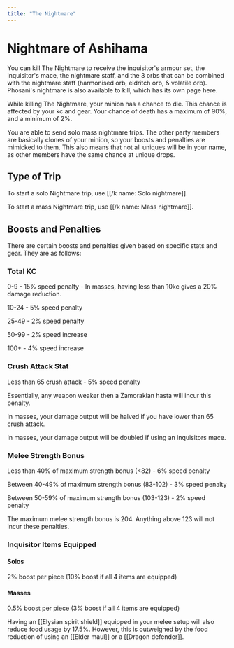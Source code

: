 ```yaml
---
title: "The Nightmare"
---
```


# Nightmare of Ashihama

You can kill The Nightmare to receive the inquisitor's armour set, the inquisitor's mace, the nightmare staff, and the 3 orbs that can be combined with the nightmare staff (harmonised orb, eldritch orb, & volatile orb). Phosani's nightmare is also available to kill, which has its own page here.

While killing The Nightmare, your minion has a chance to die. This chance is affected by your kc and gear. Your chance of death has a maximum of 90%, and a minimum of 2%.

You are able to send solo mass nightmare trips. The other party members are basically clones of your minion, so your boosts and penalties are mimicked to them. This also means that not all uniques will be in your name, as other members have the same chance at unique drops.

## Type of Trip

To start a solo Nightmare trip, use [[/k name\: Solo nightmare]].

To start a mass Nightmare trip, use [[/k name\: Mass nightmare]].

## Boosts and Penalties

There are certain boosts and penalties given based on specific stats and gear. They are as follows:

### Total KC

0-9 - 15% speed penalty - In masses, having less than 10kc gives a 20% damage reduction.

10-24 - 5% speed penalty

25-49 - 2% speed penalty

50-99 - 2% speed increase

100+ - 4% speed increase

### Crush Attack Stat

Less than 65 crush attack - 5% speed penalty

Essentially, any weapon weaker then a Zamorakian hasta will incur this penalty.

In masses, your damage output will be halved if you have lower than 65 crush attack.

In masses, your damage output will be doubled if using an inquisitors mace.

### Melee Strength Bonus

Less than 40% of maximum strength bonus (<82) - 6% speed penalty

Between 40-49% of maximum strength bonus (83-102) - 3% speed penalty

Between 50-59% of maximum strength bonus (103-123) - 2% speed penalty

The maximum melee strength bonus is 204. Anything above 123 will not incur these penalties.

### Inquisitor Items Equipped

#### Solos

2% boost per piece (10% boost if all 4 items are equipped)

#### Masses

0.5% boost per piece (3% boost if all 4 items are equipped)

Having an [[Elysian spirit shield]] equipped in your melee setup will also reduce food usage by 17.5%. However, this is outweighed by the food reduction of using an [[Elder maul]] or a [[Dragon defender]].
